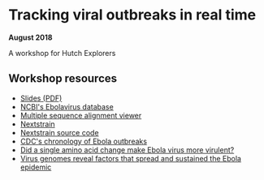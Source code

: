 # Tracking viral outbreaks in real time
**August 2018**

A workshop for Hutch Explorers

## Workshop resources

  - [Slides (PDF)](https://github.com/huddlej/workshop-2018-hutch-explorers/raw/master/tracking-viral-outbreaks-in-real-time.pdf)
  - [NCBI's Ebolavirus database](https://www.ncbi.nlm.nih.gov/genomes/VirusVariation/Database/nph-select.cgi?taxid=186536)
  - [Multiple sequence alignment viewer](http://msa.biojs.net/)
  - [Nextstrain](http://nextstrain.org)
  - [Nextstrain source code](http://github.com/nextstrain/)
  - [CDC's chronology of Ebola outbreaks](https://www.cdc.gov/vhf/ebola/history/chronology.html)
  - [Did a single amino acid change make Ebola virus more virulent?](https://bedford.io/papers/bedford-ebola-gp82-adaptation/)
  - [Virus genomes reveal factors that spread and sustained the Ebola epidemic](https://bedford.io/papers/dudas-ebola-epidemic-spread/)
